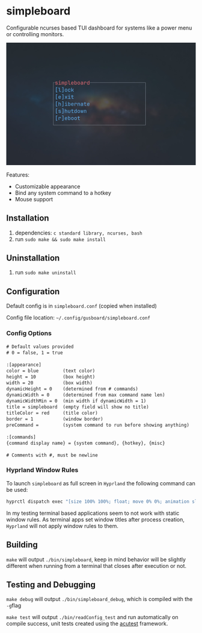 # simpleboard

Configurable ncurses based TUI dashboard for systems like a power menu or controlling monitors.

![Screenshot of simpleboard utility](/simpleboard.jpg?raw=true)

Features:
- Customizable appearance
- Bind any system command to a hotkey
- Mouse support

## Installation

1. dependencies: `c standard library, ncurses, bash`
2. run `sudo make && sudo make install`

## Uninstallation

1. run `sudo make uninstall`

## Configuration

Default config is in `simpleboard.conf` (copied when installed)

Config file location: `~/.config/gusboard/simpleboard.conf`

### Config Options

```
# Default values provided
# 0 = false, 1 = true

:[appearance]
color = blue         (text color)
height = 10          (box height)
width = 20           (box width)
dynamicHeight = 0    (determined from # commands)
dynamicWidth = 0     (determined from max command name len)
dynamicWidthMin = 0  (min width if dynamicWidth = 1)
title = simpleboard  (empty field will show no title)
titleColor = red     (title color)
border = 1           (window border)
preCommand =         (system command to run before showing anything)

:[commands]
{command display name} = {system command}, {hotkey}, {misc}

# Comments with #, must be newline
```

### Hyprland Window Rules

To launch `simpleboard` as full screen in `Hyprland` the following command can be used:

```sh
hyprctl dispatch exec "[size 100% 100%; float; move 0% 0%; animation slide]" "kitty -e simpleboard"
```

In my testing terminal based applications seem to not work with static window rules. As terminal apps set window titles after process creation, `Hyprland` will not apply window rules to them.

## Building

`make` will output `./bin/simpleboard`, keep in mind behavior will be slightly different when running from a terminal that closes after execution or not.

## Testing and Debugging

`make debug` will output `./bin/simpleboard_debug`, which is compiled with the `-g`flag

`make test` will output `./bin/readConfig_test` and run automatically on compile success, unit tests created using the [acutest](https://github.com/mity/acutest) framework.
